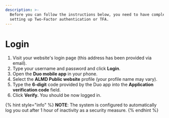 ```yaml
---
description: >-
  Before you can follow the instructions below, you need to have completed
  setting up Two-Factor authentication or TFA.
---
```


# Login

1. Visit your website's login page (this address has been provided via email).
2. Type your username and password and click **Login**.
3. Open the **Duo mobile app** in your phone.
4. Select the **ALMD Public website** profile (your profile name may vary).
5. Type the **6-digit** code provided by the Duo app into the **Application verification code** field.
6. Click **Verify.** You should be now logged in.

{% hint style="info" %}
**NOTE**: The system is configured to automatically log you out after 1 hour of inactivity as a security measure.
{% endhint %}
